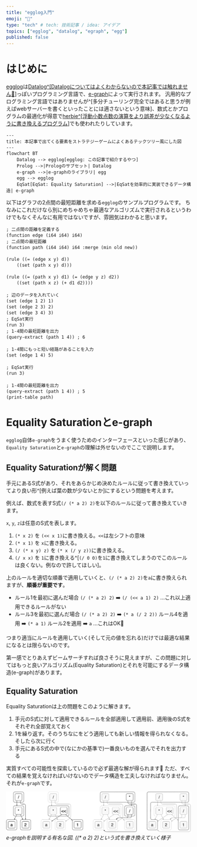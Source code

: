```yaml
---
title: "egglog入門"
emoji: "🥚"
type: "tech" # tech: 技術記事 / idea: アイデア
topics: ["egglog", "datalog", "egraph", "egg"]
published: false
---
```


# はじめに

[egglog](https://github.com/egraphs-good/egglog)は[Datalog^[Datalogについてはよくわからないので本記事では触れません🙇]](https://en.wikipedia.org/wiki/Datalog)っぽいプログラミング言語で、[e-graph](https://en.wikipedia.org/wiki/E-graph)によって実行されます。
汎用的なプログラミング言語ではありませんが^[多分チューリング完全ではあると思うが例えばwebサーバーを書くといったことには適さないという意味]、数式とかプログラムの最適化が得意で[herbie^[浮動小数点数の演算をより誤差が少なくなるように書き換えるプログラム]](https://github.com/herbie-fp/herbie)でも使われたりしています。


```mermaid
---
title: 本記事で出てくる要素をストラテジーゲームによくあるテックツリー風にした図
---
flowchart BT
    Datalog --> egglog[egglog: この記事で紹介するやつ]
    Prolog -->|Prologのサブセット| Datalog
    e-graph -->|e-graphのライブラリ| egg
    egg --> egglog
    EqSat[EqSat: Equality Saturation] -->|EqSatを効率的に実装できるデータ構造| e-graph
```

以下はグラフの2点間の最短距離を求める`egglog`のサンプルプログラムです。
ちなみにこれだけなら別にめちゃめちゃ最適なアルゴリズムで実行されるというわけでもなくそんなに有用ではないですが、雰囲気はわかると思います。

```egglog:path.egg
; 二点間の距離を定義する
(function edge (i64 i64) i64)
; 二点間の最短距離
(function path (i64 i64) i64 :merge (min old new))

(rule ((= (edge x y) d))
    ((set (path x y) d)))

(rule ((= (path x y) d1) (= (edge y z) d2))
    ((set (path x z) (+ d1 d2))))

; 辺のデータを入れていく
(set (edge 1 2) 1)
(set (edge 2 3) 2)
(set (edge 3 4) 3)
; EqSat実行
(run 3)
; 1-4間の最短距離を出力
(query-extract (path 1 4)) ; 6

; 1-4間にもっと短い経路があることを入力
(set (edge 1 4) 5)

; EqSat実行
(run 3)

; 1-4間の最短距離を出力
(query-extract (path 1 4)) ; 5
(print-table path)
```

# Equality Saturationとe-graph

`egglog`自体`e-graph`をうまく使うためのインターフェースといった感じがあり、`Equality Saturation`と`e-graph`の理解は外せないのでここで説明します。

## Equality Saturationが解く問題

手元にあるS式があり、それをあらかじめ決めたルールに従って書き換えていってより良い形^[例えば葉の数が少ないとか]にするという問題を考えます。

例えば、数式を表すS式`(/ (* a 2) 2)`を以下のルールに従って書き換えていきます。

`x`, `y`, `z`は任意のS式を表します。
1. `(* x 2)` を `(<< x 1)`に書き換える。`<<`は左シフトの意味
2. `(* x 1)` を `x`に書き換える。
3. `(/ (* x y) z)` を `(* x (/ y z))`に書き換える。
4. `(/ x x)` を `1`に書き換える^[`(/ 0 0)`を`1`に書き換えてしまうのでこのルールは良くない。例なので許してほしい]。

上のルールを適切な順番で適用していくと、`(/ (* a 2) 2)`を`a`に書き換えられますが、**順番が重要です**。

- ルール1を最初に選んだ場合 `(/ (* a 2) 2)` ➡️ `(/ (<< a 1) 2)` ...これ以上適用できるルールがない
- ルール3を最初に選んだ場合 `(/ (* a 2) 2)` ➡️ `(* a (/ 2 2))` ルール4を適用 ➡️ `(* a 1)` ルール2を適用 ➡️ `a` ...これはOK🎉

つまり適当にルールを適用していく(そして元の値を忘れる)だけでは最適な結果になるとは限らないのです。

第一感でとりあえずビームサーチすれば良さそうに見えますが、この問題に対してはもっと良いアルゴリズム(Equality Saturation)とそれを可能にするデータ構造(e-graph)があります。

## Equality Saturation

Equality Saturationは上の問題をこのように解きます。

1. 手元のS式に対して適用できるルールを全部適用して適用前、適用後のS式をそれぞれ全部覚えておく
2. 1を繰り返す。そのうちなにをどう適用しても新しい情報を得られなくなる。そしたら次に行く
3. 手元にあるS式の中で(なにかの基準で)一番良いものを選んでそれを出力する

実質すべての可能性を探索しているので必ず最適な解が得られます💪
ただ、すべての結果を覚えなければいけないのでデータ構造を工夫しなければなりません。それが`e-graph`です。

![e-graph figure](/images/e-graph.png)
*e-graphを説明する有名な図. ((\* a 2) 2)という式を書き換えていく様子*